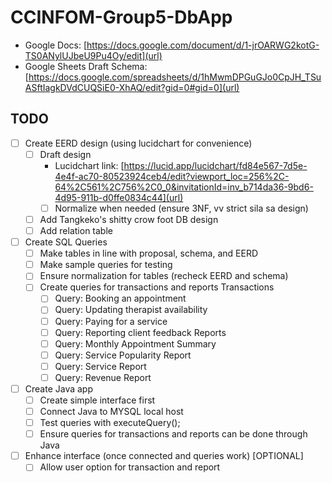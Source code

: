# CCINFOM-Group5-DbApp

- Google Docs: [https://docs.google.com/document/d/1-jrOARWG2kotG-TS0ANylUJbeU9Pu4Oy/edit](url)
- Google Sheets Draft Schema: [https://docs.google.com/spreadsheets/d/1hMwmDPGuGJo0CpJH_TSuASftIagkDVdCUQSiE0-XhAQ/edit?gid=0#gid=0](url)

## TODO
- [ ] Create EERD design (using lucidchart for convenience)
    - [ ] Draft design
        - Lucidchart link: [https://lucid.app/lucidchart/fd84e567-7d5e-4e4f-ac70-80523924ceb4/edit?viewport_loc=256%2C-64%2C561%2C756%2C0_0&invitationId=inv_b714da36-9bd6-4d95-911b-d0ffe0834c44](url)
        - [ ] Normalize when needed (ensure 3NF, vv strict sila sa design)
    - [ ] Add Tangkeko's shitty crow foot DB design
    - [ ] Add relation table
- [ ] Create SQL Queries
    - [ ] Make tables in line with proposal, schema, and EERD
    - [ ] Make sample queries for testing
    - [ ] Ensure normalization for tables (recheck EERD and schema)
    - [ ] Create queries for transactions and reports
      Transactions
        - [ ] Query: Booking an appointment
        - [ ] Query: Updating therapist availability
        - [ ] Query: Paying for a service
        - [ ] Query: Reporting client feedback
      Reports
        - [ ] Query: Monthly Appointment Summary
        - [ ] Query: Service Popularity Report
        - [ ] Query: Service Report
        - [ ] Query: Revenue Report
- [ ] Create Java app
    - [ ] Create simple interface first
    - [ ] Connect Java to MYSQL local host
    - [ ] Test queries with executeQuery();
    - [ ] Ensure queries for transactions and reports can be done through Java
- [ ] Enhance interface (once connected and queries work) [OPTIONAL]
    - [ ] Allow user option for transaction and report
